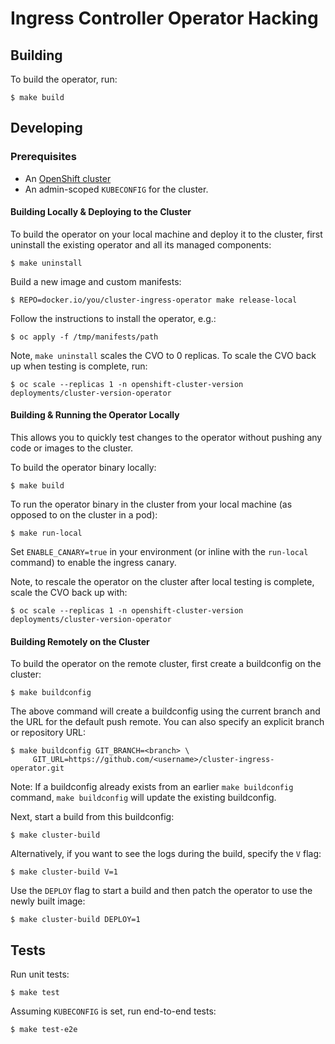 # Ingress Controller Operator Hacking

## Building

To build the operator, run:

```
$ make build
```

## Developing

### Prerequisites

* An [OpenShift cluster](https://github.com/openshift/installer)
* An admin-scoped `KUBECONFIG` for the cluster.

#### Building Locally & Deploying to the Cluster

To build the operator on your local machine and deploy it to the cluster, first uninstall the existing operator and all its managed components:

```
$ make uninstall
```

Build a new image and custom manifests:

```
$ REPO=docker.io/you/cluster-ingress-operator make release-local
```

Follow the instructions to install the operator, e.g.:

```
$ oc apply -f /tmp/manifests/path
```

Note, `make uninstall` scales the CVO to 0 replicas. To scale the CVO back up when testing is complete, run:

```
$ oc scale --replicas 1 -n openshift-cluster-version deployments/cluster-version-operator
```

#### Building & Running the Operator Locally

This allows you to quickly test changes to the operator without pushing any code or images to the cluster.

To build the operator binary locally:

```
$ make build
```

To run the operator binary in the cluster from your local machine (as opposed to on the cluster in a pod):

```
$ make run-local
```

Set `ENABLE_CANARY=true` in your environment (or inline with the `run-local` command) to enable the ingress canary.


Note, to rescale the operator on the cluster after local testing is complete, scale the CVO back up with:

```
$ oc scale --replicas 1 -n openshift-cluster-version deployments/cluster-version-operator
```

#### Building Remotely on the Cluster

To build the operator on the remote cluster, first create a buildconfig on the cluster:

```
$ make buildconfig
```

The above command will create a buildconfig using the current branch and the URL for the default push remote.  You can also specify an explicit branch or repository URL:

```
$ make buildconfig GIT_BRANCH=<branch> \
     GIT_URL=https://github.com/<username>/cluster-ingress-operator.git
```

Note: If a buildconfig already exists from an earlier `make buildconfig` command, `make buildconfig` will update the existing buildconfig.

Next, start a build from this buildconfig:

```
$ make cluster-build
```

Alternatively, if you want to see the logs during the build, specify the `V` flag:

```
$ make cluster-build V=1
```

Use the `DEPLOY` flag to start a build and then patch the operator to use the newly built image:

```
$ make cluster-build DEPLOY=1
```

## Tests

Run unit tests:

```
$ make test
```

Assuming `KUBECONFIG` is set, run end-to-end tests:

```
$ make test-e2e
```
